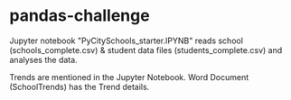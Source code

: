 # pandas-challenge

Jupyter notebook "PyCitySchools_starter.IPYNB" reads school (schools_complete.csv) & student data files (students_complete.csv)
and analyses the data.

Trends are mentioned in the Jupyter Notebook. Word Document (SchoolTrends) has the Trend details.